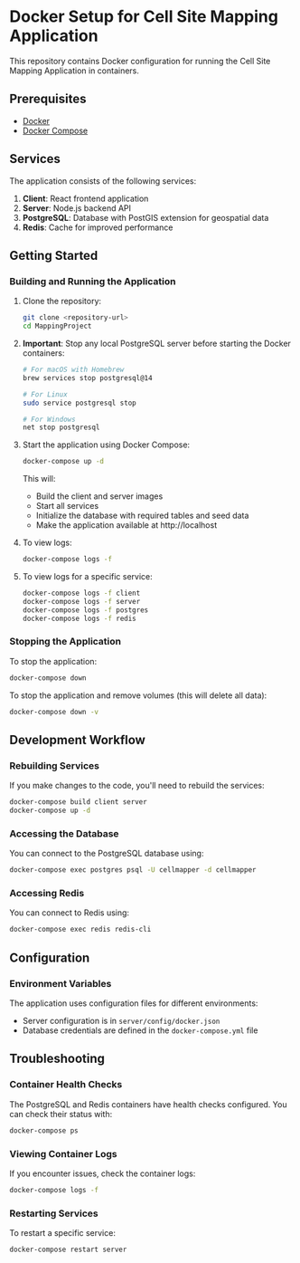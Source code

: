# Docker Setup for Cell Site Mapping Application

This repository contains Docker configuration for running the Cell Site Mapping Application in containers.

## Prerequisites

- [Docker](https://docs.docker.com/get-docker/)
- [Docker Compose](https://docs.docker.com/compose/install/)

## Services

The application consists of the following services:

1. **Client**: React frontend application
2. **Server**: Node.js backend API
3. **PostgreSQL**: Database with PostGIS extension for geospatial data
4. **Redis**: Cache for improved performance

## Getting Started

### Building and Running the Application

1. Clone the repository:
   ```bash
   git clone <repository-url>
   cd MappingProject
   ```

2. **Important**: Stop any local PostgreSQL server before starting the Docker containers:
   ```bash
   # For macOS with Homebrew
   brew services stop postgresql@14
   
   # For Linux
   sudo service postgresql stop
   
   # For Windows
   net stop postgresql
   ```

3. Start the application using Docker Compose:
   ```bash
   docker-compose up -d
   ```

   This will:
   - Build the client and server images
   - Start all services
   - Initialize the database with required tables and seed data
   - Make the application available at http://localhost

3. To view logs:
   ```bash
   docker-compose logs -f
   ```

4. To view logs for a specific service:
   ```bash
   docker-compose logs -f client
   docker-compose logs -f server
   docker-compose logs -f postgres
   docker-compose logs -f redis
   ```

### Stopping the Application

To stop the application:
```bash
docker-compose down
```

To stop the application and remove volumes (this will delete all data):
```bash
docker-compose down -v
```

## Development Workflow

### Rebuilding Services

If you make changes to the code, you'll need to rebuild the services:

```bash
docker-compose build client server
docker-compose up -d
```

### Accessing the Database

You can connect to the PostgreSQL database using:

```bash
docker-compose exec postgres psql -U cellmapper -d cellmapper
```

### Accessing Redis

You can connect to Redis using:

```bash
docker-compose exec redis redis-cli
```

## Configuration

### Environment Variables

The application uses configuration files for different environments:

- Server configuration is in `server/config/docker.json`
- Database credentials are defined in the `docker-compose.yml` file

## Troubleshooting

### Container Health Checks

The PostgreSQL and Redis containers have health checks configured. You can check their status with:

```bash
docker-compose ps
```

### Viewing Container Logs

If you encounter issues, check the container logs:

```bash
docker-compose logs -f
```

### Restarting Services

To restart a specific service:

```bash
docker-compose restart server
```
